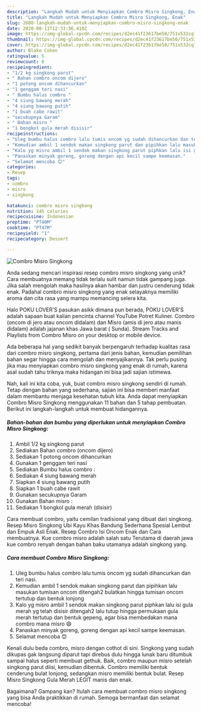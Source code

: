 ```yaml
---
description: "Langkah Mudah untuk Menyiapkan Combro Misro Singkong, Enak"
title: "Langkah Mudah untuk Menyiapkan Combro Misro Singkong, Enak"
slug: 2680-langkah-mudah-untuk-menyiapkan-combro-misro-singkong-enak
date: 2020-08-11T12:33:36.410Z
image: https://img-global.cpcdn.com/recipes/d2ec41f23617be50/751x532cq70/combro-misro-singkong-foto-resep-utama.jpg
thumbnail: https://img-global.cpcdn.com/recipes/d2ec41f23617be50/751x532cq70/combro-misro-singkong-foto-resep-utama.jpg
cover: https://img-global.cpcdn.com/recipes/d2ec41f23617be50/751x532cq70/combro-misro-singkong-foto-resep-utama.jpg
author: Blake Cohen
ratingvalue: 5
reviewcount: 8
recipeingredient:
- "1/2 kg singkong parut"
- " Bahan combro oncom dijero"
- "1 potong oncom dihancurkan"
- "1 genggam teri nasi"
- " Bumbu halus combro "
- "4 siung bawang merah"
- "4 siung bawang putih"
- "1 buah cabe rawit"
- "secukupnya Garam"
- " Bahan misro "
- "1 bongkol gula merah disisir"
recipeinstructions:
- "Uleg bumbu halus combro lalu tumis oncom yg sudah dihancurkan dan teri nasi."
- "Kemudian ambil 1 sendok makan singkong parut dan pipihkan lalu masukan tumisan oncom ditengah2 bulatkan hingga tumisan oncom tertutup dan bentuk lonjong"
- "Kalo yg misro ambil 1 sendok makan singkong parut piphkan lalu isi gula merah yg telah disisir ditengah2 lalu tutup hingga permukaan gula merah tertutup dan bentuk gepeng, agar bisa membedakan mana combro mana misro 😄"
- "Panaskan minyak goreng, goreng dengan api kecil sampe keemasan."
- "Selamat mencoba 😊"
categories:
- Resep
tags:
- combro
- misro
- singkong

katakunci: combro misro singkong 
nutrition: 145 calories
recipecuisine: Indonesian
preptime: "PT40M"
cooktime: "PT47M"
recipeyield: "1"
recipecategory: Dessert

---
```



![Combro Misro Singkong](https://img-global.cpcdn.com/recipes/d2ec41f23617be50/751x532cq70/combro-misro-singkong-foto-resep-utama.jpg)

Anda sedang mencari inspirasi resep combro misro singkong yang unik? Cara membuatnya memang tidak terlalu sulit namun tidak gampang juga. Jika salah mengolah maka hasilnya akan hambar dan justru cenderung tidak enak. Padahal combro misro singkong yang enak selayaknya memiliki aroma dan cita rasa yang mampu memancing selera kita.

Halo POKU LOVER&#39;S pasukan asikk dimana pun berada, POKU LOVER&#39;S adalah sapaan buat kalian pencinta channel YouTube Potret Kuliner. Combro (oncom di jero atau oncom didalam) dan Misro (amis di jero atau manis didalam) adalah jajanan khas Jawa barat ( Sunda). Stream Tracks and Playlists from Combro Misro on your desktop or mobile device.

Ada beberapa hal yang sedikit banyak berpengaruh terhadap kualitas rasa dari combro misro singkong, pertama dari jenis bahan, kemudian pemilihan bahan segar hingga cara mengolah dan menyajikannya. Tak perlu pusing jika mau menyiapkan combro misro singkong yang enak di rumah, karena asal sudah tahu triknya maka hidangan ini bisa jadi sajian istimewa.


Nah, kali ini kita coba, yuk, buat combro misro singkong sendiri di rumah. Tetap dengan bahan yang sederhana, sajian ini bisa memberi manfaat dalam membantu menjaga kesehatan tubuh kita. Anda dapat menyiapkan Combro Misro Singkong menggunakan 11 bahan dan 5 tahap pembuatan. Berikut ini langkah-langkah untuk membuat hidangannya.

<!--inarticleads1-->

##### Bahan-bahan dan bumbu yang diperlukan untuk menyiapkan Combro Misro Singkong:

1. Ambil 1/2 kg singkong parut
1. Sediakan  Bahan combro (oncom dijero)
1. Sediakan 1 potong oncom dihancurkan
1. Gunakan 1 genggam teri nasi
1. Sediakan  Bumbu halus combro :
1. Sediakan 4 siung bawang merah
1. Siapkan 4 siung bawang putih
1. Siapkan 1 buah cabe rawit
1. Gunakan secukupnya Garam
1. Gunakan  Bahan misro :
1. Sediakan 1 bongkol gula merah (disisir)


Cara membuat combro, yaitu cemilan tradisional yang dibuat dari singkong. Resep Misro Singkong Ubi Kayu Khas Bandung Sederhana Spesial Lembut dan Empuk Asli Enak. Resep Combro Isi Oncom Enak dan Cara membuatnya. Kue combro misro adalah salah satu Terutama di daerah jawa kue combro renyah dengan bahan baku utamanya adalah singkong yang. 

<!--inarticleads2-->

##### Cara membuat Combro Misro Singkong:

1. Uleg bumbu halus combro lalu tumis oncom yg sudah dihancurkan dan teri nasi.
1. Kemudian ambil 1 sendok makan singkong parut dan pipihkan lalu masukan tumisan oncom ditengah2 bulatkan hingga tumisan oncom tertutup dan bentuk lonjong
1. Kalo yg misro ambil 1 sendok makan singkong parut piphkan lalu isi gula merah yg telah disisir ditengah2 lalu tutup hingga permukaan gula merah tertutup dan bentuk gepeng, agar bisa membedakan mana combro mana misro 😄
1. Panaskan minyak goreng, goreng dengan api kecil sampe keemasan.
1. Selamat mencoba 😊


Kenali dulu beda combro, misro dengan cothot di sini. Singkong yang sudah dikupas gak langsung diparut tapi direbus dulu hingga lunak baru ditumbuk sampai halus seperti membuat gethuk. Baik, combro maupun misro setelah singkong parut diisi, kemudian dibentuk. Combro memiliki bentuk cenderung bulat lonjong, sedangkan misro memiliki bentuk bulat. Resep Misro Singkong Gula Merah LEGIT manis dan enak. 

Bagaimana? Gampang kan? Itulah cara membuat combro misro singkong yang bisa Anda praktikkan di rumah. Semoga bermanfaat dan selamat mencoba!
